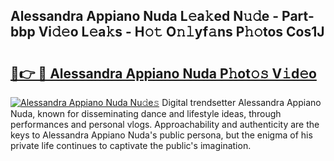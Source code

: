 ## Alessandra Appiano Nuda L𝚎a𝚔ed N𝚞𝚍e - Part-bbp Vi𝚍𝚎o L𝚎a𝚔s - H𝚘𝚝 O𝚗𝚕yf𝚊ns P𝚑𝚘tos Cos1J

# <h2><a href="http://kfc0y7.oniu.top/?m=Alessandra+Appiano+Nuda">🔗👉 🔴 Alessandra Appiano Nuda P𝚑ot𝚘𝚜 V𝚒d𝚎o</a></h2>

[![Alessandra Appiano Nuda Nu𝚍e𝚜](https://i.imgur.com/0qMVB7G.gif)](http://kfc0y7.oniu.top/?m=Alessandra+Appiano+Nuda)
Digital trendsetter Alessandra Appiano Nuda, known for disseminating dance and lifestyle ideas, through performances and personal vlogs. Approachability and authenticity are the keys to Alessandra Appiano Nuda's public persona, but the enigma of his private life continues to captivate the public's imagination.  
